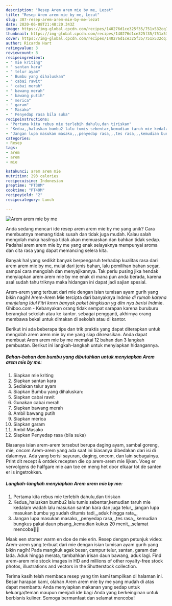 ```yaml
---
description: "Resep Arem arem mie by me, Lezat"
title: "Resep Arem arem mie by me, Lezat"
slug: 307-resep-arem-arem-mie-by-me-lezat
date: 2020-06-08T21:48:20.343Z
image: https://img-global.cpcdn.com/recipes/140276d1ce325f35/751x532cq70/arem-arem-mie-by-me-foto-resep-utama.jpg
thumbnail: https://img-global.cpcdn.com/recipes/140276d1ce325f35/751x532cq70/arem-arem-mie-by-me-foto-resep-utama.jpg
cover: https://img-global.cpcdn.com/recipes/140276d1ce325f35/751x532cq70/arem-arem-mie-by-me-foto-resep-utama.jpg
author: Ricardo Hart
ratingvalue: 3
reviewcount: 8
recipeingredient:
- " mie kriting"
- " santan kara"
- " telur ayam"
- " Bumbu yang dihaluskan"
- " cabai rawit"
- " cabai merah"
- " bawang merah"
- " bawang putih"
- " merica"
- " garam"
- " Masako"
- " Penyedap rasa bila suka"
recipeinstructions:
- "Pertama kita rebus mie terlebih dahulu,dan tiriskan"
- "Kedua,,haluskan bumbu2 lalu tumis sebentar,kemudian taruh mie kedalam wadah lalu masukan santan kara dan juga telur,,,jangan lupa masukan bumbu yg sudah ditumis tadi,,,aduk hingga rata,,,"
- "Jangan lupa masukan masako,,,penyedap rasa,,,tes rasa,,,kemudian bungkus pakai daun pisang,,kemudian kukus 20 menit,,,selamat mencoba🤗🤗"
categories:
- Resep
tags:
- arem
- arem
- mie

katakunci: arem arem mie 
nutrition: 293 calories
recipecuisine: Indonesian
preptime: "PT38M"
cooktime: "PT49M"
recipeyield: "2"
recipecategory: Lunch

---
```



![Arem arem mie by me](https://img-global.cpcdn.com/recipes/140276d1ce325f35/751x532cq70/arem-arem-mie-by-me-foto-resep-utama.jpg)

Anda sedang mencari ide resep arem arem mie by me yang unik? Cara membuatnya memang tidak susah dan tidak juga mudah. Kalau salah mengolah maka hasilnya tidak akan memuaskan dan bahkan tidak sedap. Padahal arem arem mie by me yang enak selayaknya mempunyai aroma dan cita rasa yang dapat memancing selera kita.

Banyak hal yang sedikit banyak berpengaruh terhadap kualitas rasa dari arem arem mie by me, mulai dari jenis bahan, lalu pemilihan bahan segar, sampai cara mengolah dan menyajikannya. Tak perlu pusing jika hendak menyiapkan arem arem mie by me enak di mana pun anda berada, karena asal sudah tahu triknya maka hidangan ini dapat jadi sajian spesial.

Arem-arem yang terbuat dari mie dengan isian tumisan ayam gurih yang bikin nagih! Arem-Arem Mie tercipta dari banyaknya Ind*mie di rumah karena menjelang Idul Fitri kmrn banyak paket bingkisan yg dlm nya berisi Ind*mie. Ghiboo.com - Kebanyakan orang tidak sempat sarapan karena buruburu berangkat sekolah atau ke kantor. sebagai pengganti, akhirnya orang membawa bekal untuk dimakan di sekolah atau di kantor.


Berikut ini ada beberapa tips dan trik praktis yang dapat diterapkan untuk mengolah arem arem mie by me yang siap dikreasikan. Anda dapat membuat Arem arem mie by me memakai 12 bahan dan 3 langkah pembuatan. Berikut ini langkah-langkah untuk menyiapkan hidangannya.

<!--inarticleads1-->

##### Bahan-bahan dan bumbu yang dibutuhkan untuk menyiapkan Arem arem mie by me:

1. Siapkan  mie kriting
1. Siapkan  santan kara
1. Sediakan  telur ayam
1. Siapkan  Bumbu yang dihaluskan:
1. Siapkan  cabai rawit
1. Gunakan  cabai merah
1. Siapkan  bawang merah
1. Ambil  bawang putih
1. Siapkan  merica
1. Siapkan  garam
1. Ambil  Masako
1. Siapkan  Penyedap rasa (bila suka)


Biasanya isian arem-arem tersebut berupa daging ayam, sambal goreng, mie, oncom Arem-arem yang ada saat ini biasanya dibedakan dari isi di dalamnya. Ada yang berisi sayuran, daging, oncom, dan lain sebagainya. Print dit recept &amp; ontdek recepten die op arem-arem mie lijken. Voeg er vervolgens de halfgare mie aan toe en meng het door elkaar tot de santen er is ingetrokken. 

<!--inarticleads2-->

##### Langkah-langkah menyiapkan Arem arem mie by me:

1. Pertama kita rebus mie terlebih dahulu,dan tiriskan
1. Kedua,,haluskan bumbu2 lalu tumis sebentar,kemudian taruh mie kedalam wadah lalu masukan santan kara dan juga telur,,,jangan lupa masukan bumbu yg sudah ditumis tadi,,,aduk hingga rata,,,
1. Jangan lupa masukan masako,,,penyedap rasa,,,tes rasa,,,kemudian bungkus pakai daun pisang,,kemudian kukus 20 menit,,,selamat mencoba🤗🤗


Maak een stomer warm en doe de mie erin. Resep dengan petunjuk video: Arem-arem yang terbuat dari mie dengan isian tumisan ayam gurih yang bikin nagih! Pada mangkuk agak besar, campur telur, santan, garam dan lada. Aduk hingga merata, tambahkan irisan daun bawang, aduk lagi. Find arem-arem mie stock images in HD and millions of other royalty-free stock photos, illustrations and vectors in the Shutterstock collection. 

Terima kasih telah membaca resep yang tim kami tampilkan di halaman ini. Besar harapan kami, olahan Arem arem mie by me yang mudah di atas dapat membantu Anda menyiapkan makanan yang sedap untuk keluarga/teman maupun menjadi ide bagi Anda yang berkeinginan untuk berbisnis kuliner. Semoga bermanfaat dan selamat mencoba!
